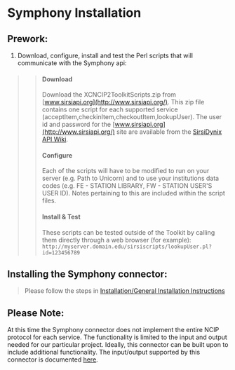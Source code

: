 # Symphony Installation #
## Prework: ##

  1. Download, configure, install and test the Perl scripts that will communicate with the Symphony api:
> > #### Download ####
> > Download the XCNCIP2ToolkitScripts.zip from [www.sirsiapi.org](http://www.sirsiapi.org/).  This zip file contains one script for each supported service (acceptItem,checkinItem,checkoutItem,lookupUser).
> > The user id and password for the [www.sirsiapi.org](http://www.sirsiapi.org/) site are available from the [SirsiDynix API Wiki](http://clientcare.sirsidynix.com/index.php?goto=Knowledge&ApiWiki).
> > #### Configure ####
> > Each of the scripts will have to be modified to run on your server (e.g. Path to Unicorn) and to use your institutions data codes (e.g. FE - STATION LIBRARY,  FW - STATION USER'S USER ID).  Notes pertaining to this are included within the script files.
> > #### Install & Test ####
> > These scripts can be tested outside of the Toolkit by calling them directly through a web browser (for example):        `http://myserver.domain.edu/sirsiscripts/lookupUser.pl?id=123456789`

## Installing the Symphony connector: ##


> Please follow the steps in  [Installation/General Installation Instructions](http://code.google.com/p/xcncip2toolkit/wiki/CoreInstallation)


## Please Note: ##
At this time the Symphony connector does not implement the entire NCIP protocol for each service.  The functionality is limited to the input and output needed for our particular project.  Ideally, this connector can be built upon to include additional functionality.  The input/output supported by this connector is documented [here](http://code.google.com/p/xcncip2toolkit/wiki/SymphonyConnector).